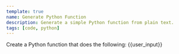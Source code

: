```yaml
---
template: true
name: Generate Python Function
description: Generate a simple Python function from plain text.
tags: [code, python]
---
```


Create a Python function that does the following:
{{user_input}}

